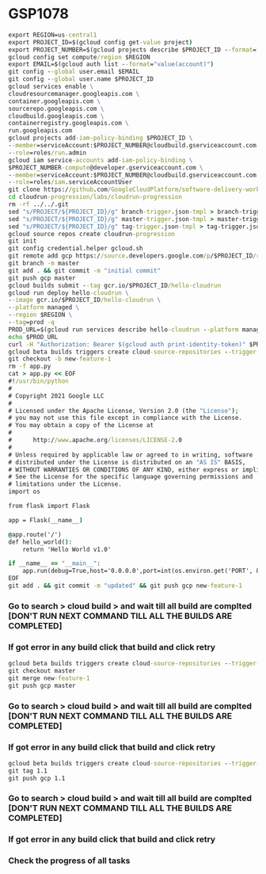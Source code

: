 # GSP1078
```cmd
export REGION=us-central1
export PROJECT_ID=$(gcloud config get-value project)
export PROJECT_NUMBER=$(gcloud projects describe $PROJECT_ID --format='value(projectNumber)')
gcloud config set compute/region $REGION
export EMAIL=$(gcloud auth list --format="value(account)")
git config --global user.email $EMAIL
git config --global user.name $PROJECT_ID
gcloud services enable \
cloudresourcemanager.googleapis.com \
container.googleapis.com \
sourcerepo.googleapis.com \
cloudbuild.googleapis.com \
containerregistry.googleapis.com \
run.googleapis.com
gcloud projects add-iam-policy-binding $PROJECT_ID \
--member=serviceAccount:$PROJECT_NUMBER@cloudbuild.gserviceaccount.com \
--role=roles/run.admin
gcloud iam service-accounts add-iam-policy-binding \
$PROJECT_NUMBER-compute@developer.gserviceaccount.com \
--member=serviceAccount:$PROJECT_NUMBER@cloudbuild.gserviceaccount.com \
--role=roles/iam.serviceAccountUser
git clone https://github.com/GoogleCloudPlatform/software-delivery-workshop --branch cloudrun-progression-csr cloudrun-progression
cd cloudrun-progression/labs/cloudrun-progression
rm -rf ../../.git
sed "s/PROJECT/${PROJECT_ID}/g" branch-trigger.json-tmpl > branch-trigger.json
sed "s/PROJECT/${PROJECT_ID}/g" master-trigger.json-tmpl > master-trigger.json
sed "s/PROJECT/${PROJECT_ID}/g" tag-trigger.json-tmpl > tag-trigger.json
gcloud source repos create cloudrun-progression
git init
git config credential.helper gcloud.sh
git remote add gcp https://source.developers.google.com/p/$PROJECT_ID/r/cloudrun-progression
git branch -m master
git add . && git commit -m "initial commit"
git push gcp master
gcloud builds submit --tag gcr.io/$PROJECT_ID/hello-cloudrun
gcloud run deploy hello-cloudrun \
--image gcr.io/$PROJECT_ID/hello-cloudrun \
--platform managed \
--region $REGION \
--tag=prod -q
PROD_URL=$(gcloud run services describe hello-cloudrun --platform managed --region $REGION --format=json | jq --raw-output ".status.url")
echo $PROD_URL
curl -H "Authorization: Bearer $(gcloud auth print-identity-token)" $PROD_URL
gcloud beta builds triggers create cloud-source-repositories --trigger-config branch-trigger.json
git checkout -b new-feature-1
rm -f app.py
cat > app.py << EOF
#!/usr/bin/python
#
# Copyright 2021 Google LLC
#
# Licensed under the Apache License, Version 2.0 (the "License");
# you may not use this file except in compliance with the License.
# You may obtain a copy of the License at
#
#      http://www.apache.org/licenses/LICENSE-2.0
#
# Unless required by applicable law or agreed to in writing, software
# distributed under the License is distributed on an "AS IS" BASIS,
# WITHOUT WARRANTIES OR CONDITIONS OF ANY KIND, either express or implied.
# See the License for the specific language governing permissions and
# limitations under the License.
import os

from flask import Flask

app = Flask(__name__)

@app.route('/')
def hello_world():
    return 'Hello World v1.0'

if __name__ == "__main__":
    app.run(debug=True,host='0.0.0.0',port=int(os.environ.get('PORT', 8080)))
EOF
git add . && git commit -m "updated" && git push gcp new-feature-1
```
### Go to search > cloud build > and wait till all build are complted [DON'T RUN NEXT COMMAND TILL ALL THE BUILDS ARE COMPLETED]
### If got error in any build click that build and click retry
```cmd
gcloud beta builds triggers create cloud-source-repositories --trigger-config master-trigger.json
git checkout master
git merge new-feature-1
git push gcp master
```
### Go to search > cloud build > and wait till all build are complted [DON'T RUN NEXT COMMAND TILL ALL THE BUILDS ARE COMPLETED]
### If got error in any build click that build and click retry
```cmd
gcloud beta builds triggers create cloud-source-repositories --trigger-config tag-trigger.json
git tag 1.1
git push gcp 1.1
```
### Go to search > cloud build > and wait till all build are complted [DON'T RUN NEXT COMMAND TILL ALL THE BUILDS ARE COMPLETED]
### If got error in any build click that build and click retry
### Check the progress of all tasks
